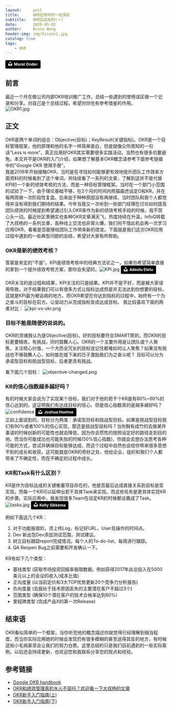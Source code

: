 ```yaml
---
layout:     post
title:      OKR应用中的一些误区
subtitle:   OKR实战系列(一)
date:       2020-05-02
author:     Bruce Wong
header-img: img/Vision1.jpg
catalog: true
tags:
    - OKR
---
```

<a style="background-color:black;color:white;text-decoration:none;padding:4px 6px;font-family:-apple-system, BlinkMacSystemFont, &quot;San Francisco&quot;, &quot;Helvetica Neue&quot;, Helvetica, Ubuntu, Roboto, Noto, &quot;Segoe UI&quot;, Arial, sans-serif;font-size:12px;font-weight:bold;line-height:1.2;display:inline-block;border-radius:3px" href="https://unsplash.com/@muratodr?utm_medium=referral&amp;utm_campaign=photographer-credit&amp;utm_content=creditBadge" target="_blank" rel="noopener noreferrer" title="Download free do whatever you want high-resolution photos from Murat Onder"><span style="display:inline-block;padding:2px 3px"><svg xmlns="http://www.w3.org/2000/svg" style="height:12px;width:auto;position:relative;vertical-align:middle;top:-2px;fill:white" viewBox="0 0 32 32"><title>unsplash-logo</title><path d="M10 9V0h12v9H10zm12 5h10v18H0V14h10v9h12v-9z"></path></svg></span><span style="display:inline-block;padding:2px 3px">Murat Onder</span></a><br/>
## 前言

最近一个月在做公司内部OKR培训推广工作，总结一些遇到的使用误区做一个记录和分享。对自己是个总结过程，希望对你也有参考借鉴的作用。  
![OKR1.jpg](../../../../img/OKR/OKR1.jpg)

## 正文

OKR是两个单词的组合：Objective(目标)；KeyResult(关键指标)。OKR是一个目标管理框架，他的原理和他的名字一样简单直白，但是就像众所周知的一句话“Less is more”，真正应用好OKR其实需要很多实践活动，当然也有很多坑要避免。本文并不是OKR的入门介绍，如果想了解基本OKR概念请参考下面参考链接中的"Google OKR 使用手册"。  
我是2018年开始接触OKR，当时是在寻找如何能够更有效地提升团队工作效率方面资料的时候看到了这个单词，并陆续看了一系列的文章，了解到这并不是代替KPI的一个新的绩效考核的方法，而是一种目标管理框架。当时在一个部门小范围的试验了一下，由于理论基础不够，在2个月的时间内照猫画虎设定O和KR，并在每两周做一次阶段性复盘。后来由于种种原因没有再继续，当时团队和我个人都觉得并没有得到我们期待的结果。今年当我又一次听到一些部门经理在讨论如何提高团队绩效的时候提到希望通过引入OKR来作为新的绩效考核手段的时候，我不禁心头一动。最近社区里确实也各种OKR文章满天飞，热度持续在升温，InfoQ转载了大叔杨的一系列文章，各种线上交流也非常火爆。我们何不借此机会再一次学习应用OKR，看看是否能够给团队工作带来新的改变。下面就是我们这次OKR应用过程中遇到的一些典型问题的总结，希望对大家有所帮助。  

### OKR是新的绩效考核？

答案是肯定的“不是”。KPI是绩效考核中的经典方法论之一，如果你希望简单直接的拿到一个提升绩效考核方案，那你会失望的。![KPI.jpg](../../../../img/OKR/KPI.jpg "KPI")
<a style="background-color:black;color:white;text-decoration:none;padding:4px 6px;font-family:-apple-system, BlinkMacSystemFont, &quot;San Francisco&quot;, &quot;Helvetica Neue&quot;, Helvetica, Ubuntu, Roboto, Noto, &quot;Segoe UI&quot;, Arial, sans-serif;font-size:12px;font-weight:bold;line-height:1.2;display:inline-block;border-radius:3px" href="https://unsplash.com/@adeolueletu?utm_medium=referral&amp;utm_campaign=photographer-credit&amp;utm_content=creditBadge" target="_blank" rel="noopener noreferrer" title="Download free do whatever you want high-resolution photos from Adeolu Eletu"><span style="display:inline-block;padding:2px 3px"><svg xmlns="http://www.w3.org/2000/svg" style="height:12px;width:auto;position:relative;vertical-align:middle;top:-2px;fill:white" viewBox="0 0 32 32"><title>unsplash-logo</title><path d="M10 9V0h12v9H10zm12 5h10v18H0V14h10v9h12v-9z"></path></svg></span><span style="display:inline-block;padding:2px 3px">Adeolu Eletu</span></a><br/><br/>
OKR关注的是过程和结果，KPI关注的只是结果。KPI并不是不好，而是被大家误用导致，对于结果我们可以有很多方式让指标达成但是并无法达到你想要的目标，这就是KPI最为被诟病的地方。而OKR希望在你达到指标的过程中，始终有一个为之奋斗的目标在前方。让驱动力从完成指标变成达成目标。
我比较喜欢下面的两者对比：
![kpi-vs-okr.png](../../../../img/OKR/kpi_vs_okr.png "KPI VS OKR")

### 目标不能是随便的说说的。

OKR的灵魂我认为是Objective(目标)。好的目标要符合SMART原则，而OKR的目标更要精炼，有挑战，同时鼓舞人心。OKR的一个主要作用是让团队或个人聚焦，关注核心价值，一个大而全冗长的目标连记住都难如何让人聚焦？如果没有挑战也不够鼓舞人心，如何能在接下来的日子激励我们为之奋斗呢？
目标可以分为承诺型目标和挑战型目标，后者更具有挑战。

看下面几个目标：
![objective-changed.png](../../../../img/OKR/objective_changed.png)

### KR的信心指数越多越好吗？

有的时候大家会说为了实现某个目标，我们对于他的若干个KR是有80%~90%的信心达到的。这证明我们有达成目标的信心。但是信心指数真的是越多越好吗？
![confidence](../../../../img/OKR/img/OKR/confidence.jpg "Confidence")
<a style="background-color:black;color:white;text-decoration:none;padding:4px 6px;font-family:-apple-system, BlinkMacSystemFont, &quot;San Francisco&quot;, &quot;Helvetica Neue&quot;, Helvetica, Ubuntu, Roboto, Noto, &quot;Segoe UI&quot;, Arial, sans-serif;font-size:12px;font-weight:bold;line-height:1.2;display:inline-block;border-radius:3px" href="https://unsplash.com/@mrthetrain?utm_medium=referral&amp;utm_campaign=photographer-credit&amp;utm_content=creditBadge" target="_blank" rel="noopener noreferrer" title="Download free do whatever you want high-resolution photos from Joshua Hoehne"><span style="display:inline-block;padding:2px 3px"><svg xmlns="http://www.w3.org/2000/svg" style="height:12px;width:auto;position:relative;vertical-align:middle;top:-2px;fill:white" viewBox="0 0 32 32"><title>unsplash-logo</title><path d="M10 9V0h12v9H10zm12 5h10v18H0V14h10v9h12v-9z"></path></svg></span><span style="display:inline-block;padding:2px 3px">Joshua Hoehne</span></a><br/>
正如上面说到的，目标分为两类：承诺型目标和挑战型目标。如果是挑战型目标我们有90%或者100%的信心实现，那还是挑战型目标吗？当你胸有成竹的去做某件事请的时候创新的可能性也就会降低，因为你会惯性的按照设定好的路径走到目的地。而当你可能成功也可能失败的时候(50%信心指数)，你就会去想办法思考各种可能的方式，尝试并确保目标能够达成，而这个过程中自然也会给你带来很多意想不到的成长和收获。这可能就是OKR的奇妙之处，他给企业，组织和我们个人都带来了不确定性，而在不确定的过程中成长。

### KR和Task有什么区别？

KR是作为目标达成的关键衡量项目存在的，他是否最后达成直接关系到目标是否实现。而每一个KR可以延伸出若干具体Task来实现。而这些任务是更具体实现KR的步骤。实际应用中，我发现很多Team在设定KR的时候都设置成了Task。
![tasks.jpg](../../../../img/OKR/tasks.jpg "Task")
<a style="background-color:black;color:white;text-decoration:none;padding:4px 6px;font-family:-apple-system, BlinkMacSystemFont, &quot;San Francisco&quot;, &quot;Helvetica Neue&quot;, Helvetica, Ubuntu, Roboto, Noto, &quot;Segoe UI&quot;, Arial, sans-serif;font-size:12px;font-weight:bold;line-height:1.2;display:inline-block;border-radius:3px" href="https://unsplash.com/@kellysikkema?utm_medium=referral&amp;utm_campaign=photographer-credit&amp;utm_content=creditBadge" target="_blank" rel="noopener noreferrer" title="Download free do whatever you want high-resolution photos from Kelly Sikkema"><span style="display:inline-block;padding:2px 3px"><svg xmlns="http://www.w3.org/2000/svg" style="height:12px;width:auto;position:relative;vertical-align:middle;top:-2px;fill:white" viewBox="0 0 32 32"><title>unsplash-logo</title><path d="M10 9V0h12v9H10zm12 5h10v18H0V14h10v9h12v-9z"></path></svg></span><span style="display:inline-block;padding:2px 3px">Kelly Sikkema</span></a>

例如下面这几个KR：
   1. 对于功能报错的，须上传Log，标记好URL，User及操作的时间点。
   2. Dev 新出包Dev添加测试范围，测试建议。
   3. 树立目标跟踪report完成情况。每个人的To-do-list，每周进行跟踪。
   4. QA Reopen Bug之前需要和开发确认一下。

KR有如下几个类型：
+ 基线类型 (获取市场投资回报率极限数据。例如获得2017年此总投入在5000美元以上的会议的收入/成本比值)
+ 正向度量 (以当前定价和3大TOP优势更新20个竞争力分析报告)
+ 负向度量 (去报处于技术原因丢失的主要潜在客户不超过3个)
+ 范围类型 (确保10个潜在客户的技术合格率达到80%)
+ 里程碑类型 (完成产品X的第一次Release)


## 结束语

OKR看似简单的一个框架，当你听完他的概念描述你就觉得已经理解到相当程度，而当你实际应用她的时候会发现仍有很多模糊的甚至适得其反的地方，有时候这些小毛病甚至会让我们的努力白费。这里总结的只是我们目前遇到的一些实际案例，以后还会持续更新，也欢迎您和我联系分享您的观点和经验。

## 参考链接

- [Google OKR handbook](https://mp.weixin.qq.com/s/fWtMOkH_jMd6qTPmynq7Dg)
- [OKR和绩效管理真的水火不容吗？欢迎看一下大叔杨的文章](https://www.infoq.cn/article/N3ftFF71ScPyRtKXJqKg?utm_source=rss&utm_medium=article)
- [OKR新手入门指南(上)](https://mp.weixin.qq.com/s/vy9DYcLWMTaOrtz9f_h8pg)
- [OKR新手入门指南(下)](https://mp.weixin.qq.com/s/40OiONR-HOt4vvbkovv1IQ)




